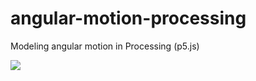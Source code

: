# angular-motion-processing
Modeling angular motion in Processing (p5.js)

<img src="https://media.giphy.com/media/xT1XH2egX2IezADG92/giphy.gif"/>
